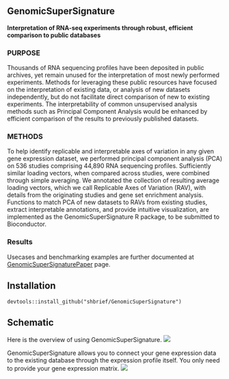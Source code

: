 ## GenomicSuperSignature
**Interpretation of RNA-seq experiments through robust, efficient comparison to public databases**

### PURPOSE
Thousands of RNA sequencing profiles have been deposited in public archives, yet 
remain unused for the interpretation of most newly performed experiments. Methods 
for leveraging these public resources have focused on the interpretation of existing 
data, or analysis of new datasets independently, but do not facilitate direct comparison 
of new to existing experiments. The interpretability of common unsupervised analysis 
methods such as Principal Component Analysis would be enhanced by efficient comparison 
of the results to previously published datasets.

### METHODS
To help identify replicable and interpretable axes of variation in any given gene 
expression dataset, we performed principal component analysis (PCA) on 536 studies 
comprising 44,890 RNA sequencing profiles. Sufficiently similar loading vectors, 
when compared across studies, were combined through simple averaging. We annotated 
the collection of resulting average loading vectors, which we call Replicable Axes 
of Variation (RAV), with details from the originating studies and gene set enrichment 
analysis. Functions to match PCA of new datasets to RAVs from existing studies, 
extract interpretable annotations, and provide intuitive visualization, are implemented 
as the GenomicSuperSignature R package, to be submitted to Bioconductor. 

### Results
Usecases and benchmarking examples are further documented at [GenomicSuperSignaturePaper](https://shbrief.github.io/GenomicSuperSignaturePaper/) page.




## Installation
```
devtools::install_github("shbrief/GenomicSuperSignature")
```

## Schematic
Here is the overview of using GenomicSuperSignature.
<img src="https://raw.githubusercontent.com/shbrief/GenomicSuperSignature/master/vignettes/GSig_model_usage_diagram.png"/>

GenomicSuperSignature allows you to connect your gene expression data to the existing 
database through the expression profile itself. You only need to provide your gene
expression matrix.
<img src="https://raw.githubusercontent.com/shbrief/GenomicSuperSignature/master/vignettes/GSig_knowledge_network.png"/>


